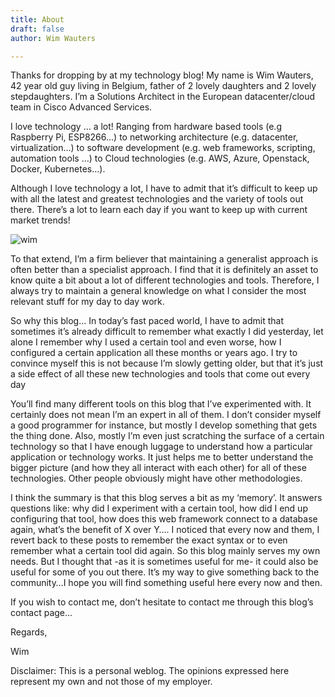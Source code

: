 ```yaml
---
title: About
draft: false
author: Wim Wauters

---
```


Thanks for dropping by at my technology blog! My name is Wim Wauters, 42 year old guy living in Belgium, father of 2 lovely daughters and 2 lovely stepdaughters. I’m a Solutions Architect in the European datacenter/cloud team in Cisco Advanced Services.

I love technology … a lot! Ranging from hardware based tools (e.g Raspberry Pi, ESP8266…) to networking architecture (e.g. datacenter, virtualization…) to software development (e.g. web frameworks, scripting, automation tools …) to Cloud technologies (e.g. AWS, Azure, Openstack, Docker, Kubernetes…). 

Although I love technology a lot, I have to admit that it’s difficult to keep up with all the latest and greatest technologies and the variety of tools out there. There’s a lot to learn each day if you want to keep up with current market trends!

![wim](/images/wim_cartoon.png#floatright)

To that extend, I’m a firm believer that maintaining a generalist approach is often better than a specialist approach. I find that it is definitely an asset to know quite a bit about a lot of different technologies and tools. Therefore, I always try to maintain a general knowledge on what I consider the most relevant stuff for my day to day work.



So why this blog… In today’s fast paced world, I have to admit that sometimes it’s already difficult to remember what exactly I did yesterday, let alone I remember why I used a certain tool and even worse, how I configured a certain application all these months or years ago. I try to convince myself this is not because I’m slowly getting older, but that it’s just a side effect of all these new technologies and tools that come out every day

You’ll find many different tools on this blog that I’ve experimented with. It certainly does not mean I’m an expert in all of them. I don’t consider myself a good programmer for instance, but mostly I develop something that gets the thing done. Also, mostly I’m even just scratching the surface of a certain technology so that I have enough luggage to understand how a particular application or technology works. It just helps me to better understand the bigger picture (and how they all interact with each other) for all of these technologies. Other people obviously might have other methodologies.

I think the summary is that this blog serves a bit as my ‘memory’. It answers questions like: why did I experiment with a certain tool, how did I end up configuring that tool, how does this web framework connect to a database again, what’s the benefit of X over Y…. I noticed that every now and them, I revert back to these posts to remember the exact syntax or to even remember what a certain tool did again. So this blog mainly serves my own needs. But I thought that -as it is sometimes useful for me- it could also be useful for some of you out there. It’s my way to give something back to the community…I hope you will find something useful here every now and then.

If you wish to contact me, don’t hesitate to contact me through this blog’s contact page…

Regards,

Wim

Disclaimer: This is a personal weblog. The opinions expressed here represent my own and not those of my employer.

